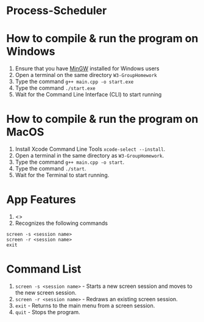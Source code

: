 # Process-Scheduler


# How to compile & run the program on Windows
1. Ensure that you have [MinGW](https://sourceforge.net/projects/mingw/) installed for Windows users
1. Open a terminal on the same directory `W3-GroupHomework`
1. Type the command `g++ main.cpp -o start.exe`
1. Type the command `./start.exe`
1. Wait for the Command Line Interface (CLI) to start running

# How to compile & run the program on MacOS
1. Install Xcode Command Line Tools `xcode-select --install`.
1. Open a terminal in the same directory as `W3-GroupHomework`.
1. Type the command `g++ main.cpp -o start`.
1. Type the command `./start`.
1. Wait for the Terminal to start running. 

# App Features
1. <>
1. Recognizes the following commands
```
screen -s <session name>
screen -r <session name>
exit
```

# Command List
1. `screen -s <session name>` - Starts a new screen session and moves to the new screen session.
1. `screen -r <session name>` - Redraws an existing screen session.
1. `exit` - Returns to the main menu from a screen session.
2. `quit` - Stops the program.
